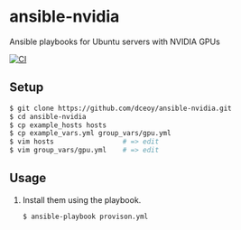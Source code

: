 ansible-nvidia
==============

Ansible playbooks for Ubuntu servers with NVIDIA GPUs

[![CI](https://github.com/dceoy/ansible-nvidia/actions/workflows/ci.yml/badge.svg)](https://github.com/dceoy/ansible-nvidia/actions/workflows/ci.yml)

Setup
-----

```sh
$ git clone https://github.com/dceoy/ansible-nvidia.git
$ cd ansible-nvidia
$ cp example_hosts hosts
$ cp example_vars.yml group_vars/gpu.yml
$ vim hosts                 # => edit
$ vim group_vars/gpu.yml    # => edit
```

Usage
-----

1.  Install them using the playbook.

    ```sh
    $ ansible-playbook provison.yml
    ```
